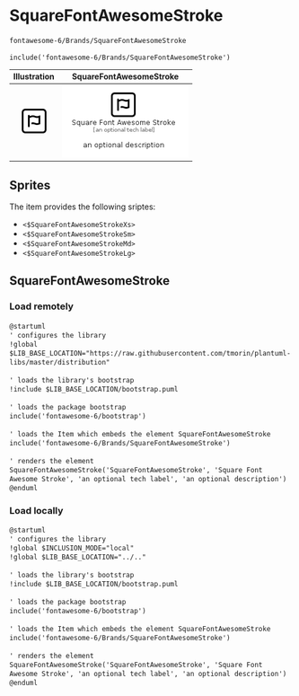 # SquareFontAwesomeStroke


```text
fontawesome-6/Brands/SquareFontAwesomeStroke
```

```text
include('fontawesome-6/Brands/SquareFontAwesomeStroke')
```



| Illustration | SquareFontAwesomeStroke |
| :---: | :---: |
| ![illustration for Illustration](../../fontawesome-6/Brands/SquareFontAwesomeStroke.png) | ![illustration for SquareFontAwesomeStroke](../../fontawesome-6/Brands/SquareFontAwesomeStroke.Local.png) |



## Sprites
The item provides the following sriptes:

- `<$SquareFontAwesomeStrokeXs>`
- `<$SquareFontAwesomeStrokeSm>`
- `<$SquareFontAwesomeStrokeMd>`
- `<$SquareFontAwesomeStrokeLg>`





## SquareFontAwesomeStroke

### Load remotely
```plantuml
@startuml
' configures the library
!global $LIB_BASE_LOCATION="https://raw.githubusercontent.com/tmorin/plantuml-libs/master/distribution"

' loads the library's bootstrap
!include $LIB_BASE_LOCATION/bootstrap.puml

' loads the package bootstrap
include('fontawesome-6/bootstrap')

' loads the Item which embeds the element SquareFontAwesomeStroke
include('fontawesome-6/Brands/SquareFontAwesomeStroke')

' renders the element
SquareFontAwesomeStroke('SquareFontAwesomeStroke', 'Square Font Awesome Stroke', 'an optional tech label', 'an optional description')
@enduml
```

### Load locally
```plantuml
@startuml
' configures the library
!global $INCLUSION_MODE="local"
!global $LIB_BASE_LOCATION="../.."

' loads the library's bootstrap
!include $LIB_BASE_LOCATION/bootstrap.puml

' loads the package bootstrap
include('fontawesome-6/bootstrap')

' loads the Item which embeds the element SquareFontAwesomeStroke
include('fontawesome-6/Brands/SquareFontAwesomeStroke')

' renders the element
SquareFontAwesomeStroke('SquareFontAwesomeStroke', 'Square Font Awesome Stroke', 'an optional tech label', 'an optional description')
@enduml
```

